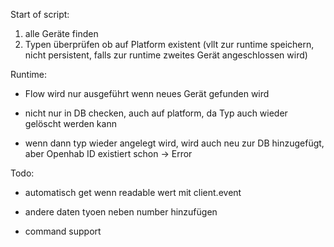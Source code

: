 Start of script:
1. alle Geräte finden 
2. Typen überprüfen ob auf Platform existent 
(vllt zur runtime speichern, nicht persistent, falls zur runtime zweites Gerät angeschlossen wird)

Runtime:
* Flow wird nur ausgeführt wenn neues Gerät gefunden wird

* nicht nur in DB checken, auch auf platform, da Typ auch wieder gelöscht werden kann
* wenn dann typ wieder angelegt wird, wird auch neu zur DB hinzugefügt, aber Openhab ID existiert schon -> Error 


Todo:
* automatisch get wenn readable wert mit client.event 

* andere daten tyoen neben number hinzufügen 

* command support 
